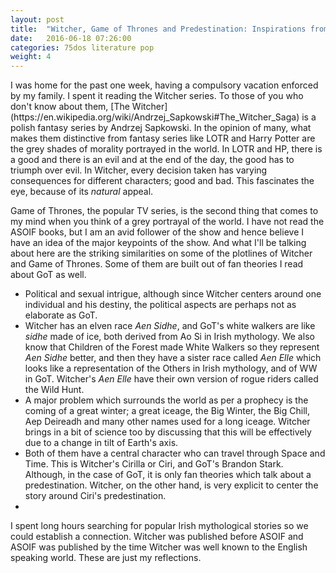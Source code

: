 ```yaml
---
layout: post
title:  "Witcher, Game of Thrones and Predestination: Inspirations from Irish Mythology"
date:   2016-06-18 07:26:00
categories: 75dos literature pop
weight: 4
---
```


<a></a>
<p>
I was home for the past one week, having a compulsory vacation enforced by my family. I spent it reading the Witcher series. To those of you who don't know about them, [The Witcher](https://en.wikipedia.org/wiki/Andrzej_Sapkowski#The_Witcher_Saga) is a polish fantasy series by Andrzej Sapkowski. In the opinion of many, what makes them distinctive from fantasy series like LOTR and Harry Potter are the grey shades of morality portrayed in the world. In LOTR and HP, there is a good and there is an evil and at the end of the day, the good has to triumph over evil. In Witcher, every decision taken has varying consequences for different characters; good and bad. This fascinates the eye, because of its <i>natural</i> appeal.
</p>
<p>
Game of Thrones, the popular TV series, is the second thing that comes to my mind when you think of a grey portrayal of the world. I have not read the ASOIF books, but I am an avid follower of the show and hence believe I have an idea of the major keypoints of the show. And what I'll be talking about here are the striking similarities on some of the plotlines of Witcher and Game of Thrones. Some of them are built out of fan theories I read about GoT as well.
</p>
<ul>
<li>Political and sexual intrigue, although since Witcher centers around one individual and his destiny, the political aspects are perhaps not as elaborate as GoT.</li>
<li>Witcher has an elven race <i>Aen Sidhe</i>, and GoT's white walkers are like <i>sidhe</i> made of ice, both derived from Ao Si in Irish mythology. We also know that Children of the Forest made White Walkers so they represent <i>Aen Sidhe</i> better, and then they have a sister race called <i>Aen Elle</i> which looks like a representation of the Others in Irish mythology, and of WW in GoT. Witcher's <i>Aen Elle</i> have their own version of rogue riders called the Wild Hunt.</li>
<li>A major problem which surrounds the world as per a prophecy is the coming of a great winter; a great iceage, the Big Winter, the Big Chill, Aep Deireadh and many other names used for a long iceage. Witcher brings in a bit of science too by discussing that this will be effectively due to a change in tilt of Earth's axis.</li>
<li>Both of them have a central character who can travel through Space and Time. This is Witcher's Cirilla or Ciri, and GoT's Brandon Stark. Although, in the case of GoT, it is only fan theories which talk about a predestination. Witcher, on the other hand, is very explicit to center the story around Ciri's predestination.</li>
<li></li>
</ul>
<p>
I spent long hours searching for popular Irish mythological stories so we could establish a connection. Witcher was published before ASOIF and ASOIF was published by the time Witcher was well known to the English speaking world. These are just my reflections.
</p>
